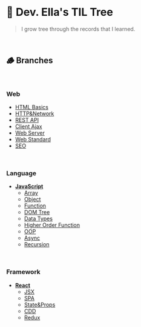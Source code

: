 <br/>

# 🌳 Dev. Ella's TIL Tree

> I grow tree through the records that I learned.

<br/>

## 🪵 Branches

<br/>

### Web
  - [HTML Basics](/Web/HTML%20Basics.md)
  - [HTTP&Network](/Web/HTTP%26Network.md)
  - [REST API](/Web/REST%20API.md)
  - [Client Ajax](/Web/Client%20Ajax.md)
  - [Web Server](/Web/Web%20Server.md)
  - [Web Standard](/Web/Web%20Standard.md)
  - [SEO](/Web/SEO.md)

<br/>

### Language
- **[JavaScript](JavaScript)**
  - [Array](JavaScript/Array.md)
  - [Object](JavaScript/Object.md)
  - [Function](JavaScript/Function.md)
  - [DOM Tree](JavaScript/DOM_Tree.md)
  - [Data Types](JavaScript/DataTypes.md)
  - [Higher Order Function](JavaScript/HigherOrderFunction.md)
  - [OOP](/JavaScript/OOP.md)
  - [Async](/JavaScript/Async.md)
  - [Recursion](/JavaScript/Recursion.md)

<br/>

### Framework
- **[React](React)**
  - [JSX](React/Intro.md)
  - [SPA](React/SPA.md)
  - [State&Props](React/State%26Props.md)
  - [CDD](/React/CDD.md)
  - [Redux](/React/Redux.md)